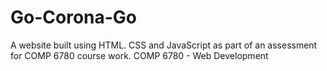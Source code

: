 # Go-Corona-Go
A website built using HTML. CSS and JavaScript as part of an assessment for COMP 6780 course work. COMP 6780 - Web Development
